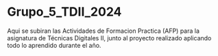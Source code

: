 # Grupo_5_TDII_2024

Aqui se subiran las Actividades de Formacion Practica (AFP) para la asignatura de Técnicas Digitales II, junto al proyecto realizado aplicando todo lo aprendido durante el año.
